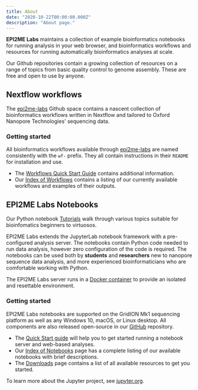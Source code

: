 ```yaml
---
title: About
date: "2020-10-22T00:00:00.000Z"
description: "About page."
---
```


**EPI2ME Labs** maintains a collection of example bioinformatics notebooks for
running analysis in your web browser, and bioinformatics workflows and resources
for running automatically bioinformatics analyses at scale.

Our Github repositories contain a growing collection of resources on a range of
topics from basic quality control to genome assembly. These are free and open
to use by anyone.


## Nextflow workflows

The [epi2me-labs](https://github.com/epi2me-labs) Github space contains a
nascent collection of bioinformatics workflows written in Nextflow and tailored
to Oxford Nanopore Technologies' sequencing data.

### Getting started

All bioinformatics workflows available through [epi2me-labs](https://github.com/epi2me-labs)
are named consistently with the `wf-` prefix. They all contain instructions
in their `README` for installation and use.

* The [Workflows Quick Start Guide](/wfquickstart) contains additional information.
* Our [Index of Workflows](/wfindex) contains a listing of our currently available
  workflows and examples of their outputs.


## EPI2ME Labs Notebooks

Our Python notebook [Tutorials](https://github.com/epi2me-labs/tutorials)
walk through various topics suitable for bioinfomatics beginners to virtuosos.

EPI2ME Labs extends the JupyterLab notebook framework with a pre-configured
analysis server. The notebooks contain Python code needed to run data analysis,
however zero configuration of the code is required. The notebooks can be used
both by **students** and **researchers** new to nanopore sequence data
analysis, and more experienced bioinformaticians who are comfortable working
with Python.

The EPI2ME Labs server runs in a [Docker
container](https://www.docker.com/resources/what-container) to provide an
isolated and resettable environment.

### Getting started

EPI2ME Labs notebooks are supported on the GridION Mk1 sequencing platform as
well as any Windows 10, macOS, or Linux desktop. All components are also
released open-source in our [GitHub](https://github.com/epi2me-labs)
repository.

* The [Quick Start guide](/quickstart) will help you to get started running a
  notebook server and web-based analyses.
* Our [Index of Notebooks](/nbindex) page has a complete listing of our available
  notebooks with brief descriptions.
* The [Downloads](/downloads) page contains a list of all available resources to
  get you started.

To learn more about the Jupyter project, see
[jupyter.org](https://www.jupyter.org/).
